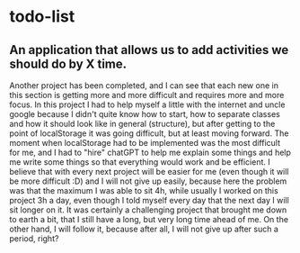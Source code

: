 # todo-list

## An application that allows us to add activities we should do by X time.

Another project has been completed, and I can see that each new one in this section is getting more and more difficult and requires more and more focus. In this project I had to help myself a little with the internet and uncle google because I didn't quite know how to start, how to separate classes and how it should look like in general (structure), but after getting to the point of localStorage it was going difficult, but at least moving forward. The moment when localStorage had to be implemented was the most difficult for me, and I had to "hire" chatGPT to help me explain some things and help me write some things so that everything would work and be efficient. I believe that with every next project will be easier for me (even though it will be more difficult :D) and I will not give up easily, because here the problem was that the maximum I was able to sit 4h, while usually I worked on this project 3h a day, even though I told myself every day that the next day I will sit longer on it. It was certainly a challenging project that brought me down to earth a bit, that I still have a long, but very long time ahead of me. On the other hand, I will follow it, because after all, I will not give up after such a period, right?
